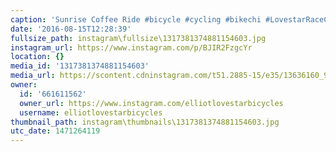 ```yaml
---
caption: 'Sunrise Coffee Ride #bicycle #cycling #bikechi #LovestarRaceClub'
date: '2016-08-15T12:28:39'
fullsize_path: instagram\fullsize\1317381374881154603.jpg
instagram_url: https://www.instagram.com/p/BJIR2FzgcYr
location: {}
media_id: '1317381374881154603'
media_url: https://scontent.cdninstagram.com/t51.2885-15/e35/13636160_934838686645553_1005491895_n.jpg?ig_cache_key=MTMxNzM4MTM3NDg4MTE1NDYwMw%3D%3D.2
owner:
  id: '661611562'
  owner_url: https://www.instagram.com/elliotlovestarbicycles
  username: elliotlovestarbicycles
thumbnail_path: instagram\thumbnails\1317381374881154603.jpg
utc_date: 1471264119
---
```

